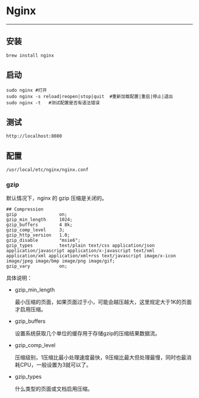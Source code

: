 # Nginx

--------------------------------------------------------------------------------

## 安装

```shell
brew install nginx
```

## 启动

```shell
sudo nginx #打开
sudo nginx -s reload|reopen|stop|quit  #重新加载配置|重启|停止|退出
sudo nginx -t   #测试配置是否有语法错误
```

## 测试

```shell
http://localhost:8080
```

## 配置

```shell
/usr/local/etc/nginx/nginx.conf
```

### gzip

默认情况下，nginx 的 gzip 压缩是关闭的。

```shell
## Compression
gzip                on;
gzip_min_length     1024;
gzip_buffers        4 8k;
gzip_comp_level     3;
gzip_http_version   1.0;
gzip_disable        "msie6";
gzip_types          text/plain text/css application/json application/javascript application/x-javascript text/xml application/xml application/xml+rss text/javascript image/x-icon image/jpeg image/bmp image/png image/gif;
gzip_vary           on;
```

具体说明：

- gzip_min_length

  最小压缩的页面，如果页面过于小，可能会越压越大，这里规定大于1K的页面才启用压缩。

- gzip_buffers

  设置系统获取几个单位的缓存用于存储gzip的压缩结果数据流。

- gzip_comp_level

  压缩级别，1压缩比最小处理速度最快，9压缩比最大但处理最慢，同时也最消耗CPU，一般设置为3就可以了。

- gzip_types

  什么类型的页面或文档启用压缩。
